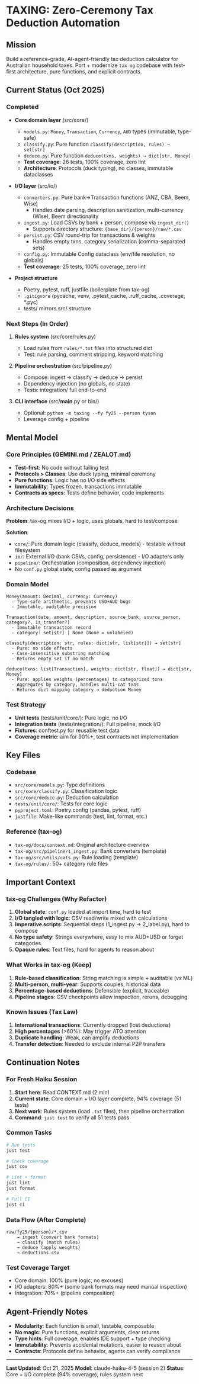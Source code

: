 # TAXING: Zero-Ceremony Tax Deduction Automation

## Mission
Build a reference-grade, AI-agent-friendly tax deduction calculator for Australian household taxes. Port + modernize `tax-og` codebase with test-first architecture, pure functions, and explicit contracts.

## Current Status (Oct 2025)

### Completed
- **Core domain layer** (src/core/)
  - `models.py`: `Money`, `Transaction`, `Currency`, `AUD` types (immutable, type-safe)
  - `classify.py`: Pure function `classify(description, rules) → set[str]`
  - `deduce.py`: Pure function `deduce(txns, weights) → dict[str, Money]`
  - **Test coverage**: 26 tests, 100% coverage, zero lint
  - **Architecture**: Protocols (duck typing), no classes, immutable dataclasses

- **I/O layer** (src/io/)
  - `converters.py`: Pure bank→Transaction functions (ANZ, CBA, Beem, Wise)
    - Handles date parsing, description sanitization, multi-currency (Wise), Beem directionality
  - `ingest.py`: Load CSVs by bank + person, compose via `ingest_dir()`
    - Supports directory structure: `{base_dir}/{person}/raw/*.csv`
  - `persist.py`: CSV round-trip for transactions & weights
    - Handles empty txns, category serialization (comma-separated sets)
  - `config.py`: Immutable Config dataclass (env/file resolution, no globals)
  - **Test coverage**: 25 tests, 100% coverage, zero lint

- **Project structure**
  - Poetry, pytest, ruff, justfile (boilerplate from tax-og)
  - `.gitignore` (pycache, venv, .pytest_cache, .ruff_cache, .coverage, *.pyc)
  - tests/ mirrors src/ structure

### Next Steps (In Order)
1. **Rules system** (src/core/rules.py)
   - Load rules from `rules/*.txt` files into structured dict
   - Test: rule parsing, comment stripping, keyword matching

2. **Pipeline orchestration** (src/pipeline.py)
   - Compose: ingest → classify → deduce → persist
   - Dependency injection (no globals, no state)
   - Tests: integration/ full end-to-end

3. **CLI interface** (src/__main__.py or bin/)
   - Optional: `python -m taxing --fy fy25 --person tyson`
   - Leverage config + pipeline

## Mental Model

### Core Principles (GEMINI.md / ZEALOT.md)
- **Test-first**: No code without failing test
- **Protocols > Classes**: Use duck typing, minimal ceremony
- **Pure functions**: Logic has no I/O side effects
- **Immutability**: Types frozen, transactions immutable
- **Contracts as specs**: Tests define behavior, code implements

### Architecture Decisions
**Problem**: tax-og mixes I/O + logic, uses globals, hard to test/compose

**Solution**:
- `core/`: Pure domain logic (classify, deduce, models) - testable without filesystem
- `io/`: External I/O (bank CSVs, config, persistence) - I/O adapters only
- `pipeline/`: Orchestration (composition, dependency injection)
- No `conf.py` global state; config passed as argument

### Domain Model
```
Money(amount: Decimal, currency: Currency)
  - Type-safe arithmetic, prevents USD+AUD bugs
  - Immutable, auditable precision

Transaction(date, amount, description, source_bank, source_person, category?, is_transfer?)
  - Immutable transaction record
  - category: set[str] | None (None = unlabeled)

classify(description: str, rules: dict[str, list[str]]) → set[str]
  - Pure: no side effects
  - Case-insensitive substring matching
  - Returns empty set if no match

deduce(txns: list[Transaction], weights: dict[str, float]) → dict[str, Money]
  - Pure: applies weights (percentages) to categorized txns
  - Aggregates by category, handles multi-cat txns
  - Returns dict mapping category → deduction Money
```

### Test Strategy
- **Unit tests** (tests/unit/core/): Pure logic, no I/O
- **Integration tests** (tests/integration/): Full pipeline, mock I/O
- **Fixtures**: conftest.py for reusable test data
- **Coverage metric**: aim for 90%+, test contracts not implementation

## Key Files

### Codebase
- `src/core/models.py`: Type definitions
- `src/core/classify.py`: Classification logic
- `src/core/deduce.py`: Deduction calculation
- `tests/unit/core/`: Tests for core logic
- `pyproject.toml`: Poetry config (pandas, pytest, ruff)
- `justfile`: Make-like commands (test, lint, format, etc.)

### Reference (tax-og)
- `tax-og/docs/context.md`: Original architecture overview
- `tax-og/src/pipeline/1_ingest.py`: Bank converters (template)
- `tax-og/src/utils/cats.py`: Rule loading (template)
- `tax-og/rules/`: 50+ category rule files

## Important Context

### tax-og Challenges (Why Refactor)
1. **Global state**: `conf.py` loaded at import time, hard to test
2. **I/O tangled with logic**: CSV read/write mixed with calculations
3. **Imperative scripts**: Sequential steps (1_ingest.py → 2_label.py), hard to compose
4. **No type safety**: Strings everywhere, easy to mix AUD+USD or forget categories
5. **Opaque rules**: Text files, hard for agents to reason about

### What Works in tax-og (Keep)
1. **Rule-based classification**: String matching is simple + auditable (vs ML)
2. **Multi-person, multi-year**: Supports couples, historical data
3. **Percentage-based deductions**: Defensible (explicit, traceable)
4. **Pipeline stages**: CSV checkpoints allow inspection, reruns, debugging

### Known Issues (Tax Law)
1. **International transactions**: Currently dropped (lost deductions)
2. **High percentages** (>60%): May trigger ATO attention
3. **Duplicate handling**: Weak, can amplify deductions
4. **Transfer detection**: Needed to exclude internal P2P transfers

## Continuation Notes

### For Fresh Haiku Session
1. **Start here**: Read CONTEXT.md (2 min)
2. **Current state**: Core domain + I/O layer complete, 94% coverage (51 tests)
3. **Next work**: Rules system (load `.txt` files), then pipeline orchestration
4. **Command**: `just test` to verify all 51 tests pass

### Common Tasks
```bash
# Run tests
just test

# Check coverage
just cov

# Lint + format
just lint
just format

# Full CI
just ci
```

### Data Flow (After Complete)
```
raw/fy25/{person}/*.csv
    → ingest (convert bank formats)
    → classify (match rules)
    → deduce (apply weights)
    → deductions.csv
```

### Test Coverage Target
- Core domain: 100% (pure logic, no excuses)
- I/O adapters: 80%+ (some bank formats may need manual inspection)
- Integration: 70%+ (pipeline composition)

## Agent-Friendly Notes
- **Modularity**: Each function is small, testable, composable
- **No magic**: Pure functions, explicit arguments, clear returns
- **Type hints**: Full coverage, enables IDE support + type checking
- **Immutability**: Prevents accidental mutations, easier to reason about
- **Contracts**: Protocols define behavior, agents can verify compliance

---

**Last Updated**: Oct 21, 2025
**Model**: claude-haiku-4-5 (session 2)
**Status**: Core + I/O complete (94% coverage), rules system next

